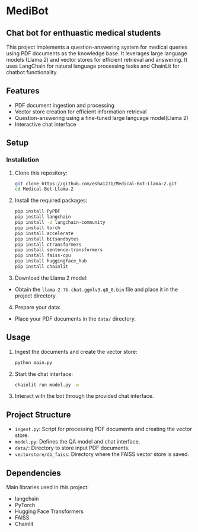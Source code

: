 # MediBot

## Chat bot for enthuastic medical students

This project implements a question-answering system for medical queries using PDF documents as the knowledge base. It leverages large language models (Llama 2) and vector stores for efficient retrieval and answering. It uses LangChain for natural language processing tasks and ChainLit for chatbot functionality.

## Features

- PDF document ingestion and processing
- Vector store creation for efficient information retrieval
- Question-answering using a fine-tuned large language model(Llama 2)
- Interactive chat interface

## Setup

### Installation

1. Clone this repository:
   ```sh
   git clone https://github.com/esha1231/Medical-Bot-Llama-2.git
   cd Medical-Bot-Llama-2
   ```
2. Install the required packages:
   ```sh
   pip install PyPDF
   pip install langchain
   pip install -U langchain-community
   pip install torch
   pip install accelerate
   pip install bitsandbytes
   pip install ctransformers
   pip install sentence-transformers
   pip install faiss-cpu
   pip install huggingface_hub
   pip install chainlit
   ```
3. Download the Llama 2 model:

- Obtain the `llama-2-7b-chat.ggmlv3.q8_0.bin` file and place it in the project directory.

4. Prepare your data:

- Place your PDF documents in the `data/` directory.

## Usage

1. Ingest the documents and create the vector store:
   ```sh
   python main.py
   ```
2. Start the chat interface:
   ```sh
   chainlit run model.py -w
   ```
3. Interact with the bot through the provided chat interface.

## Project Structure

- `ingest.py`: Script for processing PDF documents and creating the vector store.
- `model.py`: Defines the QA model and chat interface.
- `data/`: Directory to store input PDF documents.
- `vectorstore/db_faiss`: Directory where the FAISS vector store is saved.

## Dependencies

Main libraries used in this project:

- langchain
- PyTorch
- Hugging Face Transformers
- FAISS
- Chainlit
